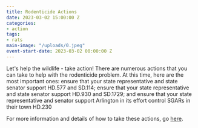 ```yaml
---
title: Rodenticide Actions
date: 2023-03-02 15:00:00 Z
categories:
- action
tags:
- rats
main-image: "/uploads/0.jpeg"
event-start-date: 2023-03-02 00:00:00 Z
---
```


Let's help the wildlife - take action! There are numerous actions that you can take to help with the rodenticide problem. At this time, here are the most important ones: ensure that your state representative and state senator support HD.577 and SD.114; ensure that your state representative and state senator support HD.930 and SD.1729; and ensure that your state representative and senator support Arlington in its effort control SGARs in their town HD.230

For more information and details of how to take these actions, go [here](https://docs.google.com/document/d/11BHCjs9Luw-z9G4UPbc9yumLaSpDTdhZZVQPZzl2FIk/edit).